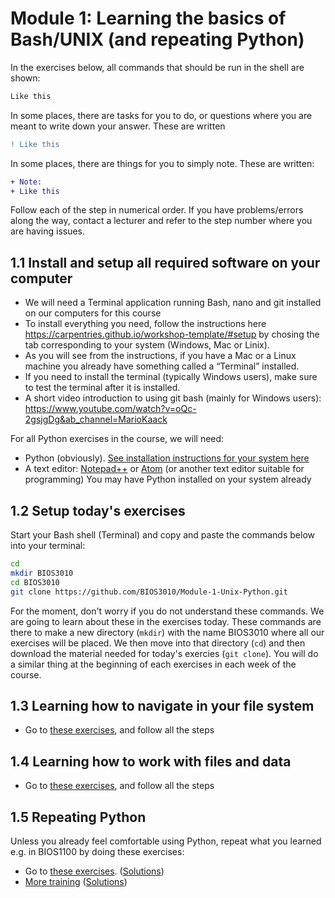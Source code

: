 # Module 1: Learning the basics of Bash/UNIX (and repeating Python)
In the exercises below, all commands that should be run in the shell are shown:

```bash
Like this
```
In some places, there are tasks for you to do, or questions where you are meant to write down your answer. These are written
```diff
! Like this
```

In some places, there are things for you to simply note. These are written:
```diff
+ Note:
+ Like this
```

Follow each of the step in numerical order. If you have problems/errors along the way, contact a lecturer and refer to the step number where you are having issues.

## 1.1 Install and setup all required software on your computer
- We will need a Terminal application running Bash, nano and git installed on our computers for this course
- To install everything you need, follow the instructions here https://carpentries.github.io/workshop-template/#setup by chosing the tab corresponding to your system (Windows, Mac or Linix).
- As you will see from the instructions, if you have a Mac or a Linux machine you already have something called a “Terminal” installed.
- If you need to install the terminal (typically Windows users), make sure to test the terminal after it is installed.
- A short video introduction to using git bash (mainly for Windows users): https://www.youtube.com/watch?v=oQc-2gsjgDg&ab_channel=MarioKaack

For all Python exercises in the course, we will need:
- Python (obviously). [See installation instructions for your system here](https://carpentries.github.io/workshop-template/#python)
- A text editor: [Notepad++](https://notepad-plus-plus.org/downloads/) or [Atom](https://atom.io/) (or another text editor suitable for programming)
You may have Python installed on your system already

## 1.2 Setup today's exercises
Start your Bash shell (Terminal) and copy and paste the commands below into your terminal:
```bash
cd
mkdir BIOS3010
cd BIOS3010
git clone https://github.com/BIOS3010/Module-1-Unix-Python.git
```
For the moment, don't worry if you do not understand these commands. We are going to learn about these in the exercises today. These commands are there to make a new directory (`mkdir`) with the name BIOS3010 where all our exercises will be placed. We then move into that directory (`cd`) and then download the material needed for today's exercies (`git clone`). You will do a similar thing at the beginning of each exercises in each week of the course.

## 1.3 Learning how to navigate in your file system
* Go to [these exercises](exercises/Unix-1.md), and follow all the steps

## 1.4 Learning how to work with files and data
* Go to [these exercises](exercises/Unix-2.md), and follow all the steps

## 1.5 Repeating Python
Unless you already feel comfortable using Python, repeat what you learned e.g. in BIOS1100 by doing these exercises:
* Go to [these exercises](exercises/Python-exercise1.md). ([Solutions](solutions/Exercise1-solution.py))
* [More training](exercises/Python-exercise2.md) ([Solutions](solutions/Exercise2-solution.py))
